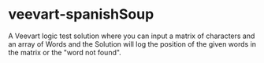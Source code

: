 # veevart-spanishSoup
A Veevart logic test solution where you can input a matrix of characters and an array of Words and the Solution will log the position of the given words in the matrix or the "word not found".
